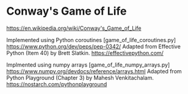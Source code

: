 # Conway's Game of Life
https://en.wikipedia.org/wiki/Conway's_Game_of_Life

Implemented using Python coroutines [game_of_life_coroutines.py]
https://www.python.org/dev/peps/pep-0342/
Adapted from Effective Python (Item 40) by Brett Slatkin. https://effectivepython.com/

Implmented using numpy arrays [game_of_life_numpy_arrays.py]
https://www.numpy.org/devdocs/reference/arrays.html
Adapted from Python Playground (Chapter 3) by Mahesh Venkitachalam. https://nostarch.com/pythonplayground
